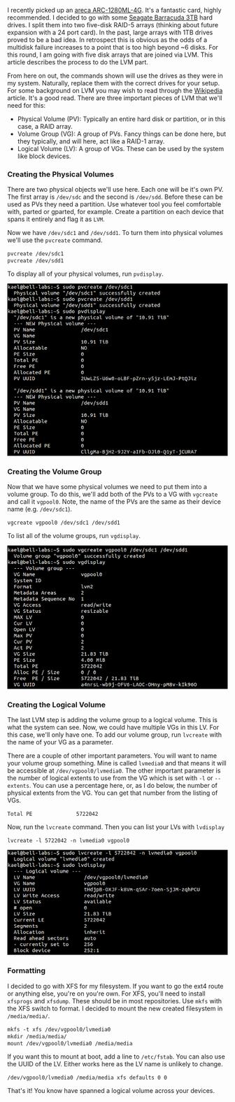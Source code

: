 <!---
    Date: 2012-08-16
-->
I recently picked up an [areca ARC-1280ML-4G](http://www.newegg.com/Product/Product.aspx?Item=N82E16816151064 "areca ARC-1280ML-4G"). It's a fantastic card, highly recommended. I decided to go with some [Seagate Barracuda 3TB](http://www.newegg.com/Product/Product.aspx?Item=N82E16822148844 "Seagate Barracuda 3TB") hard drives. I split them into two five-disk RAID-5 arrays (thinking about future expansion with a 24 port card). In the past, large arrays with 1TB drives proved to be a bad idea. In retrospect this is obvious as the odds of a multidisk failure increases to a point that is too high beyond ~6 disks. For this round, I am going with five disk arrays that are joined via LVM. This article describes the process to do the LVM part.

From here on out, the commands shown will use the drives as they were in my system. Naturally, replace them with the correct drives for your setup. For some background on LVM you may wish to read through the [Wikipedia](http://en.wikipedia.org/wiki/Logical_volume_management "Wikipedia") article. It's a good read. There are three important pieces of LVM that we'll need for this:

*   Physical Volume (PV): Typically an entire hard disk or partition, or in this case, a RAID array.
*   Volume Group (VG): A group of PVs. Fancy things can be done here, but they typically, and will here, act like a RAID-1 array.
*   Logical Volume (LV): A group of VGs. These can be used by the system like block devices.

### Creating the Physical Volumes ###

There are two physical objects we'll use here. Each one will be it's own PV. The first array is `/dev/sdc` and the second is `/dev/sdd`. Before these can be used as PVs they need a partition. Use whatever tool you feel comfortable with, parted or gparted, for example. Create a partition on each device that spans it entirely and flag it as `LVM`.

Now we have `/dev/sdc1` and `/dev/sdd1`. To turn them into physical volumes we'll use the `pvcreate` command.

    pvcreate /dev/sdc1
    pvcreate /dev/sdd1

To display all of your physical volumes, run `pvdisplay`.

![pvcreate](/media/images/blog/creating-lvm/pvcreate.png "pvcreate")

### Creating the Volume Group ###

Now that we have some physical volumes we need to put them into a volume group. To do this, we'll add both of the PVs to a VG with `vgcreate` and call it `vgpool0`. Note, the name of the PVs are the same as their device name (e.g. `/dev/sdc1`).

    vgcreate vgpool0 /dev/sdc1 /dev/sdd1

To list all of the volume groups, run `vgdisplay`.

![vgcreate](/media/images/blog/creating-lvm/vgcreate.png "vgcreate")

### Creating the Logical Volume ###

The last LVM step is adding the volume group to a logical volume. This is what the system can see. Now, we could have multiple VGs in this LV. For this case, we'll only have one. To add our volume group, run `lvcreate` with the name of your VG as a parameter.

There are a couple of other important parameters. You will want to name your volume group something. Mine is called `lvmedia0` and that means it will be accessible at `/dev/vgpool0/lvmedia0`. The other important parameter is the number of logical extents to use from the VG which is set with `-l` or `--extents`. You can use a percentage here, or, as I do below, the number of physical extents from the VG. You can get that number from the listing of VGs.

    Total PE              5722042

Now, run the `lvcreate` command. Then you can list your LVs with `lvdisplay`

    lvcreate -l 5722042 -n lvmedia0 vgpool0

![lvcreate](/media/images/blog/creating-lvm/lvcreate.png "lvcreate")

### Formatting ###

I decided to go with XFS for my filesystem. If you want to go the ext4 route or anything else, you're on you're own. For XFS, you'll need to install `xfsprogs` and `xfsdump`. These should be in most repositories. Use `mkfs` with the XFS switch to format. I decided to mount the new created filesystem in `/media/media/`.

    mkfs -t xfs /dev/vgpool0/lvmedia0
    mkdir /media/media/
    mount /dev/vgpool0/lvmedia0 /media/media

If you want this to mount at boot, add a line to `/etc/fstab`. You can also use the UUID of the LV. Either works here as the LV name is unlikely to change.

    /dev/vgpool0/lvmedia0 /media/media xfs defaults 0 0

That's it! You know have spanned a logical volume across your devices.
